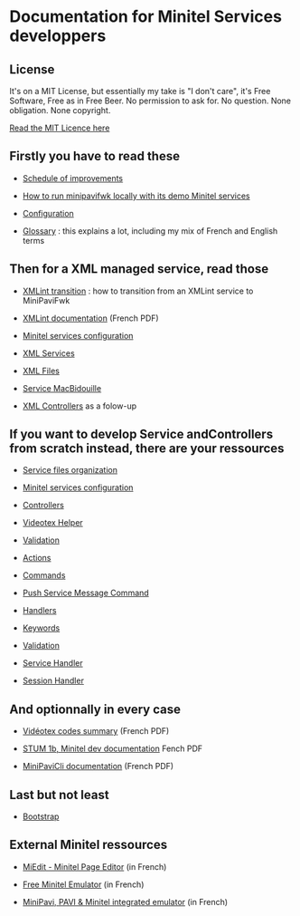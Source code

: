 # Documentation for Minitel Services developpers


## License

It's on a MIT License, but essentially my take is "I don't care", it's Free Software, Free as in Free Beer.
No permission to ask for. No question. None obligation. None copyright.

[Read the MIT Licence here](../../LICENSE)


## Firstly you have to read these

- [Schedule of improvements](./Schedule.md)

- [How to run minipavifwk locally with its demo Minitel services](./Local-execution.md)

- [Configuration](./Configurations.md)

- [Glossary](./Glossary.md) : this explains a lot, including my mix of French and English terms


## Then for a XML managed service, read those

- [XMLint transition](./XMLint-transition.md) : how to transition from an XMLint service to MiniPaviFwk

- [XMLint documentation](https://raw.githubusercontent.com/ludosevilla/minipaviCli/master/XMLint/XMLint-doc.pdf) (French PDF)

- [Minitel services configuration](./Configurations.md)

- [XML Services](./XML-services.md)

- [XML Files](./XML-files.md)

- [Service MacBidouille](./Service-macbidouille.md)

- [XML Controllers](./XML-controllers.md) as a folow-up



## If you want to develop Service andControllers from scratch instead, there are your ressources

- [Service files organization](./Service-files-organization.md)

- [Minitel services configuration](./Configurations.md)

- [Controllers](./Controllers.md)

- [Videotex Helper](./Videotex-helper.md)

- [Validation](./Validation.md)

- [Actions](./Actions.md)

- [Commands](./Cmds.md)

- [Push Service Message Command](./PushServiceMsg.md)

- [Handlers](./Handlers.md)

- [Keywords](./Keywords.md)

- [Validation](./Validation.md)

- [Service Handler](./Service-handler.md)

- [Session Handler](./Session-handler.md)


## And optionnally in every case

- [Vidéotex codes summary](https://www.minipavi.fr/videotex-codes.pdf) (French PDF)

- [STUM 1b, Minitel dev documentation](https://www.minipavi.fr/stum1b.pdf) Fench PDF

- [MiniPaviCli documentation](https://github.com/ludosevilla/minipaviCli/blob/main/MiniPaviCli-doc.pdf) (French PDF)


## Last but not least

- [Bootstrap](./Bootstrap.md)


## External Minitel ressources

- [MiEdit - Minitel Page Editor](https://minitel.cquest.org/) (in French)

- [Free Minitel Emulator](https://www.minipavi.fr/emulminitel/indexws.php) (in French)

- [MiniPavi, PAVI & Minitel integrated emulator](https://www.minipavi.fr/) (in French)
